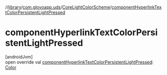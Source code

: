 //[library](../../../index.md)/[com.glovoapp.uds](../index.md)/[CoreLightColorScheme](index.md)/[componentHyperlinkTextColorPersistentLightPressed](component-hyperlink-text-color-persistent-light-pressed.md)

# componentHyperlinkTextColorPersistentLightPressed

[androidJvm]\
open override val [componentHyperlinkTextColorPersistentLightPressed](component-hyperlink-text-color-persistent-light-pressed.md): [Color](https://developer.android.com/reference/kotlin/androidx/compose/ui/graphics/Color.html)
